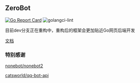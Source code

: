 ## ZeroBot
[![Go Report Card](https://goreportcard.com/badge/github.com/wdvxdr1123/ZeroBot)](https://goreportcard.com/report/github.com/github.com/wdvxdr1123/ZeroBot)
![golangci-lint](https://github.com/wdvxdr1123/ZeroBot/workflows/golang-ci/badge.svg)

目前dev分支正在重构中，重构后的框架会更加贴近Go网页后端开发

[文档](https://docs.wdvxdr.top)

### 特别感谢

[nonebot/nonebot2](https://github.com/nonebot/nonebot2)

[catsworld/qq-bot-api](https://github.com/catsworld/qq-bot-api)